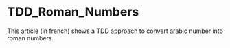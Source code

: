 # TDD_Roman_Numbers
This article (in french) shows a TDD approach to convert arabic number into roman numbers.

